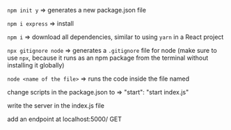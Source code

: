 `npm init y` => generates a new package.json file

`npm i express` => install <npm package>

`npm i` => download all dependencies, similar to using `yarn` in a React project

`npx gitignore node` => generates a `.gitignore` file for node (make sure to use `npx`, because it runs as an npm package from the terminal without installing it globally)

`node <name of the file>` => runs the code inside the file named

change scripts in the package.json to => "start": "start index.js"

write the server in the index.js file 

add an endpoint at localhost:5000/ GET